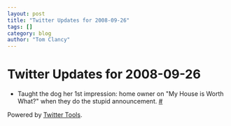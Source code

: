 ```yaml
---
layout: post
title: "Twitter Updates for 2008-09-26"
tags: []
category: blog
author: "Tom Clancy"
---
```


# Twitter Updates for 2008-09-26

<ul>
	<li>Taught the dog her 1st impression: home owner on "My House is Worth What?" when they do the stupid announcement. <a href="http://twitter.com/tclancy/statuses/936103412">#</a></li>
</ul>
<p>Powered by <a href="http://alexking.org/projects/wordpress">Twitter Tools</a>.</p>
